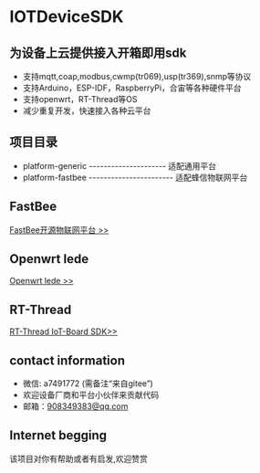 # IOTDeviceSDK
## 为设备上云提供接入开箱即用sdk
- 支持mqtt,coap,modbus,cwmp(tr069),usp(tr369),snmp等协议 
- 支持Arduino，ESP-IDF，RaspberryPi，合宙等各种硬件平台 
- 支持openwrt，RT-Thread等OS
- 减少重复开发，快速接入各种云平台
## 项目目录
* platform-generic --------------------- 适配通用平台
* platform-fastbee ----------------------- 适配蜂信物联网平台

## FastBee
[FastBee开源物联网平台 >>](https://gitee.com/kerwincui/wumei-smart)

## Openwrt lede
[Openwrt lede >>](https://github.com/coolsnowwolf/lede.git)

## RT-Thread
[RT-Thread IoT-Board SDK>>](https://gitee.com/Armink/IoT_Board)

## contact information
- 微信: a7491772 (需备注“来自gitee”)
- 欢迎设备厂商和平台小伙伴来贡献代码
- 邮箱：908349383@qq.com
## Internet begging
  该项目对你有帮助或者有启发,欢迎赞赏